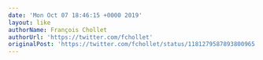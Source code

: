 ```yaml
---
date: 'Mon Oct 07 18:46:15 +0000 2019'
layout: like
authorName: François Chollet
authorUrl: 'https://twitter.com/fchollet'
originalPost: 'https://twitter.com/fchollet/status/1181279587893800965'
---
```

